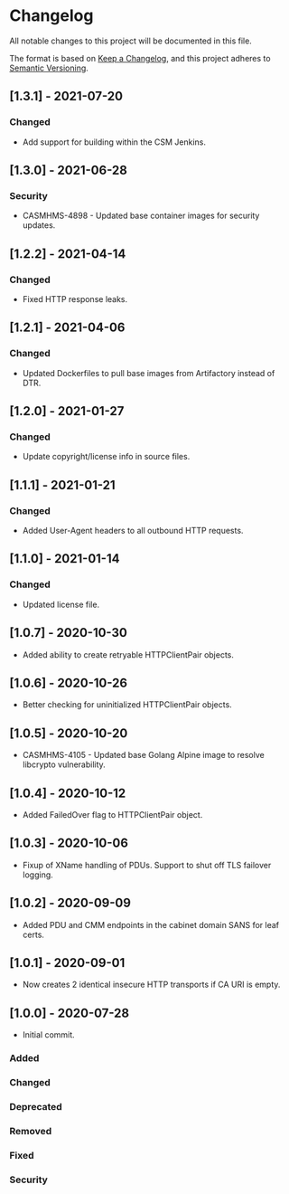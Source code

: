# Changelog

All notable changes to this project will be documented in this file.

The format is based on [Keep a Changelog](https://keepachangelog.com/en/1.0.0/),
and this project adheres to [Semantic Versioning](https://semver.org/spec/v2.0.0.html).

## [1.3.1] - 2021-07-20

### Changed

- Add support for building within the CSM Jenkins.

## [1.3.0] - 2021-06-28

### Security

- CASMHMS-4898 - Updated base container images for security updates.

## [1.2.2] - 2021-04-14

### Changed

- Fixed HTTP response leaks.

## [1.2.1] - 2021-04-06

### Changed

- Updated Dockerfiles to pull base images from Artifactory instead of DTR.

## [1.2.0] - 2021-01-27

### Changed

- Update copyright/license info in source files.

## [1.1.1] - 2021-01-21

### Changed

- Added User-Agent headers to all outbound HTTP requests.

## [1.1.0] - 2021-01-14

### Changed

- Updated license file.


## [1.0.7] - 2020-10-30

- Added ability to create retryable HTTPClientPair objects.

## [1.0.6] - 2020-10-26

- Better checking for uninitialized HTTPClientPair objects.

## [1.0.5] - 2020-10-20

- CASMHMS-4105 - Updated base Golang Alpine image to resolve libcrypto vulnerability.

## [1.0.4] - 2020-10-12

- Added FailedOver flag to HTTPClientPair object.

## [1.0.3] - 2020-10-06

- Fixup of XName handling of PDUs.  Support to shut off TLS failover logging.

## [1.0.2] - 2020-09-09

- Added PDU and CMM endpoints in the cabinet domain SANS for leaf certs.

## [1.0.1] - 2020-09-01

- Now creates 2 identical insecure HTTP transports if CA URI is empty.

## [1.0.0] - 2020-07-28

- Initial commit.

### Added

### Changed

### Deprecated

### Removed

### Fixed

### Security

